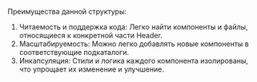 Преимущества данной структуры:
 1) Читаемость и поддержка кода: Легко найти компоненты и файлы, относящиеся к конкретной части Header.
 2) Масштабируемость: Можно легко добавлять новые компоненты в соответствующие подкаталоги.
 3) Инкапсуляция: Стили и логика каждого компонента изолированы, что упрощает их изменение и улучшение.